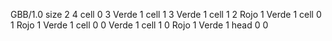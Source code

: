 <gs-board> GBB/1.0
size 2 4
cell 0 3 Verde 1 
cell 1 3 Verde 1 
cell 1 2 Rojo 1 Verde 1 
cell 0 1 Rojo 1 Verde 1 
cell 0 0 Verde 1 
cell 1 0 Rojo 1 Verde 1 
head 0 0
 </gs-board>